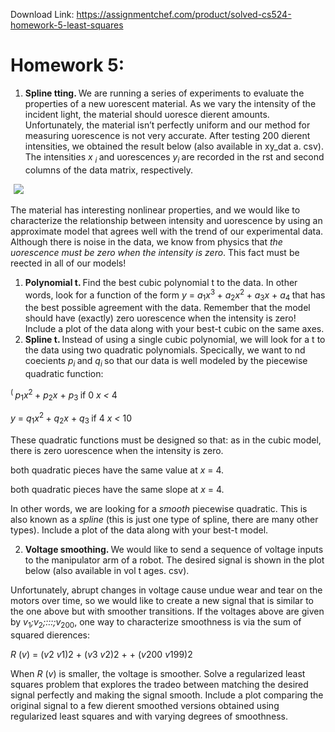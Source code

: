 Download Link: https://assignmentchef.com/product/solved-cs524-homework-5-least-squares
<br>
<h1>Homework 5:</h1>

<ol>

 <li><strong>Spline tting. </strong>We are running a series of experiments to evaluate the properties of a new uorescent material. As we vary the intensity of the incident light, the material should uoresce dierent amounts. Unfortunately, the material isn’t perfectly uniform and our method for measuring uorescence is not very accurate. After testing 200 dierent intensities, we obtained the result below (also available in xy_dat a. csv). The intensities <em>x <sub>i </sub></em>and uorescences <em>y<sub>i </sub></em>are recorded in the rst and second columns of the data matrix, respectively.</li>

</ol>

<img decoding="async" data-recalc-dims="1" data-src="https://i0.wp.com/www.ankitcodinghub.com/wp-content/uploads/2020/06/622.png?w=980&amp;ssl=1" class="lazyload" src="data:image/gif;base64,R0lGODlhAQABAAAAACH5BAEKAAEALAAAAAABAAEAAAICTAEAOw==">

 <noscript>

  <img decoding="async" src="https://i0.wp.com/www.ankitcodinghub.com/wp-content/uploads/2020/06/622.png?w=980&amp;ssl=1" data-recalc-dims="1">

 </noscript>The material has interesting nonlinear properties, and we would like to characterize the relationship between intensity and uorescence by using an approximate model that agrees well with the trend of our experimental data. Although there is noise in the data, we know from physics that <em>the uorescence must be zero when the intensity is zero</em>. This fact must be reected in all of our models!

<ol>

 <li><strong>Polynomial t. </strong>Find the best cubic polynomial t to the data. In other words, look for a function of the form <em>y </em>= <em>a</em><sub>1</sub><em>x</em><sup>3 </sup>+ <em>a</em><sub>2</sub><em>x</em><sup>2 </sup>+ <em>a</em><sub>3</sub><em>x </em>+ <em>a</em><sub>4 </sub>that has the best possible agreement with the data. Remember that the model should have (exactly) zero uorescence when the intensity is zero! Include a plot of the data along with your best-t cubic on the same axes.</li>

 <li><strong>Spline t. </strong>Instead of using a single cubic polynomial, we will look for a t to the data using two quadratic polynomials. Specically, we want to nd coecients <em>p<sub>i </sub></em>and <em>q<sub>i </sub></em>so that our data is well modeled by the piecewise quadratic function:</li>

</ol>

<sup>( </sup><em>p</em><sub>1</sub><em>x</em><sup>2 </sup>+ <em>p</em><sub>2</sub><em>x </em>+ <em>p</em><sub>3            </sub>if 0       <em>x &lt; </em>4

<em>y </em>= <em>q</em><sub>1</sub><em>x</em><sup>2 </sup>+ <em>q</em><sub>2</sub><em>x </em>+ <em>q</em><sub>3 </sub>if 4 <em>x &lt; </em>10

These quadratic functions must be designed so that: as in the cubic model, there is zero uorescence when the intensity is zero.

both quadratic pieces have the same value at <em>x </em>= 4.

both quadratic pieces have the same slope at <em>x </em>= 4.

In other words, we are looking for a <em>smooth </em>piecewise quadratic. This is also known as a <em>spline </em>(this is just one type of spline, there are many other types). Include a plot of the data along with your best-t model.

<ol start="2">

 <li><strong>Voltage smoothing. </strong>We would like to send a sequence of voltage inputs to the manipulator arm of a robot. The desired signal is shown in the plot below (also available in vol t ages. csv).</li>

</ol>

Unfortunately, abrupt changes in voltage cause undue wear and tear on the motors over time, so we would like to create a new signal that is similar to the one above but with smoother transitions. If the voltages above are given by <em>v</em><sub>1</sub><em>;v</em><sub>2</sub><em>;:::;v</em><sub>200</sub>, one way to characterize smoothness is via the sum of squared dierences:

<em>R </em>(<em>v</em>) = (<em>v</em>2            <em>v</em>1)2 + (<em>v</em>3           <em>v</em>2)2 +          + (<em>v</em>200           <em>v</em>199)2

When <em>R </em>(<em>v</em>) is smaller, the voltage is smoother. Solve a regularized least squares problem that explores the tradeo between matching the desired signal perfectly and making the signal smooth. Include a plot comparing the original signal to a few dierent smoothed versions obtained using regularized least squares and with varying degrees of smoothness.